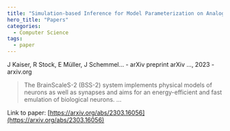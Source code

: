 ```yaml
---
title: "Simulation-based Inference for Model Parameterization on Analog Neuromorphic Hardware"
hero_title: "Papers"
categories:
  - Computer Science
tags:
  - paper
---
```

J Kaiser, R Stock, E Müller, J Schemmel… - arXiv preprint arXiv …, 2023 - arxiv.org



>The BrainScaleS-2 (BSS-2) system implements physical models of neurons as well as synapses and aims for an energy-efficient and fast emulation of biological neurons. …

Link to paper: [https://arxiv.org/abs/2303.16056](https://arxiv.org/abs/2303.16056)
